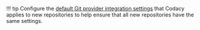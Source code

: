 !!! tip
    Configure the [default Git provider integration settings](../../organizations/configuring-default-git-provider-integration-settings.md) that Codacy applies to new repositories to help ensure that all new repositories have the same settings.
